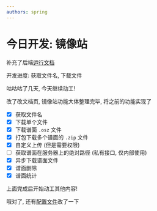 ```yaml
---
authors: spring
---
```


# 今日开发: 镜像站

补充了后端[运行文档](/d/dev/run-dev)

开发进度: 获取文件名, 下载文件

<!-- truncate -->

咕咕咕了几天, 今天继续动工!

改了改文档页, 镜像站功能大体整理完毕, 将之前的功能实现了

- [x] 获取文件名
- [x] 下载单个文件
- [x] 下载谱面 `.osz` 文件
- [x] 打包下载多个谱面的 `.zip` 文件
- [x] 自定义上传 (但是需要权限)
- [ ] 获取谱面在服务器上的绝对路径 (私有接口, 仅内部使用)
- [x] 异步下载谱面文件
- [x] 谱面删除
- [x] 谱面统计

上面完成后开始动工其他内容!

哦对了, 还有[配置文件](/d/dev/config)改了一下
